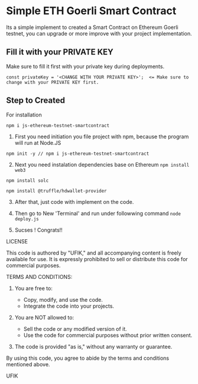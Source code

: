 
# Simple ETH Goerli Smart Contract
Its a simple implement to created a Smart Contract on Ethereum Goerli testnet, you can upgrade or more improve with your project implementation.


## Fill it with your PRIVATE KEY
Make sure to fill it first with your private key during deployments.

```
const privateKey = '<CHANGE WITH YOUR PRIVATE KEY>';  <= Make sure to change with your PRIVATE KEY first.
```


## Step to Created


For installation 

`npm i js-ethereum-testnet-smartcontract`

1. First you need initiation you file project with npm, because the program will run at Node.JS

`npm init -y // npm i js-ethereum-testnet-smartcontract`

2. Next you need instalation dependencies base on Ethereum
`npm install web3`

`npm install solc`

`npm install @truffle/hdwallet-provider`

3. After that, just code with implement on the code.

4. Then go to New 'Terminal' and run under followwing command
`node deploy.js`

5. Sucses ! Congrats!!

LICENSE

This code is authored by "UFIK," and all accompanying content is freely available for use. It is expressly prohibited to sell or distribute this code for commercial purposes.

TERMS AND CONDITIONS:

1. You are free to:
   - Copy, modify, and use the code.
   - Integrate the code into your projects.

2. You are NOT allowed to:
   - Sell the code or any modified version of it.
   - Use the code for commercial purposes without prior written consent.

3. The code is provided "as is," without any warranty or guarantee.

By using this code, you agree to abide by the terms and conditions mentioned above.

UFIK
